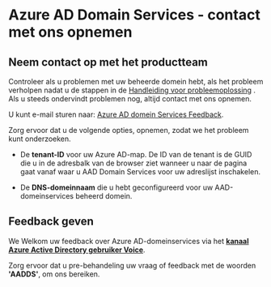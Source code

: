 <properties
    pageTitle="Azure Active Directory Domain Services: Contact met ons opnemen | Microsoft Azure"
    description="Neem contact op met het domeinservices van Azure AD-productteam"
    services="active-directory-ds"
    documentationCenter=""
    authors="mahesh-unnikrishnan"
    manager="stevenpo"
    editor="curtand"/>

<tags
    ms.service="active-directory-ds"
    ms.workload="identity"
    ms.tgt_pltfrm="na"
    ms.devlang="na"
    ms.topic="article"
    ms.date="09/21/2016"
    ms.author="maheshu"/>


# <a name="azure-ad-domain-services---contact-us"></a>Azure AD Domain Services - contact met ons opnemen

## <a name="contact-the-product-team"></a>Neem contact op met het productteam
Controleer als u problemen met uw beheerde domein hebt, als het probleem verholpen nadat u de stappen in de [Handleiding voor probleemoplossing](active-directory-ds-troubleshooting.md) . Als u steeds ondervindt problemen nog, altijd contact met ons opnemen.

U kunt e-mail sturen naar: [Azure AD domein Services Feedback](mailto:aaddsfb@microsoft.com).

Zorg ervoor dat u de volgende opties, opnemen, zodat we het probleem kunt onderzoeken.

- De **tenant-ID** voor uw Azure AD-map. De ID van de tenant is de GUID die u in de adresbalk van de browser ziet wanneer u naar de pagina gaat vanaf waar u AAD Domain Services voor uw adreslijst inschakelen.

- De **DNS-domeinnaam** die u hebt geconfigureerd voor uw AAD-domeinservices beheerd domein.


## <a name="provide-feedback"></a>Feedback geven
We Welkom uw feedback over Azure AD-domeinservices via het **[kanaal Azure Active Directory gebruiker Voice](https://feedback.azure.com/forums/169401-azure-active-directory/)**.

Zorg ervoor dat u pre-behandeling uw vraag of feedback met de woorden **'AADDS'**, om ons bereiken.
